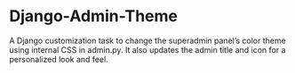 # Django-Admin-Theme
A Django customization task to change the superadmin panel’s color theme using internal CSS in admin.py. It also updates the admin title and icon for a personalized look and feel.

